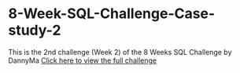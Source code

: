 # 8-Week-SQL-Challenge-Case-study-2

This is the 2nd challenge (Week 2) of the 8 Weeks SQL Challenge by DannyMa [Click here to view the full challenge]()

